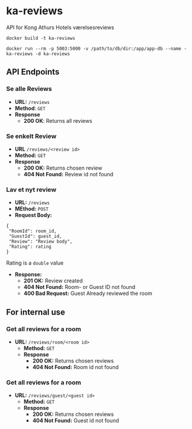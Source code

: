 # ka-reviews
API for Kong Athurs Hotels værelsesreviews

```
docker build -t ka-reviews
```

```
docker run --rm -p 5003:5000 -v /path/to/db/dir:/app/app-db --name -ka-reviews -d ka-reviews
```

## API Endpoints
### Se alle Reviews
 - **URL:** `/reviews`
 - **Method**: `GET`
 - **Response**
    - **200 OK**: Returns all reviews


### Se enkelt Review
   - **URL** `/reviews/<review id>`
   - **Method:** `GET`
   - **Response**
      - **200 OK:** Returns chosen review
      - **404 Not Found:** Review id not found


### Lav et nyt review
   - **URL:** `/reviews`
   - **MEthod:** `POST`
   - **Request Body:**
   ```
   {
    "RoomId": room_id,
    "GuestId": guest_id,
    "Review": "Review body",
    "Rating": rating
   }
   ```
   Rating is a ``double`` value 
   - **Response:**
      - **201 OK:** Review created
      - **404 Not Found:** Room- or Guest ID not found
      - **400 Bad Request:** Guest Already reviewed the room


## For internal use
### Get all reviews for a room
- **URL:** `/reviews/room/<room id>`
   - **Method:** `GET`
   - **Response**
      - **200 OK:** Returns chosen reviews
      - **404 Not Found:** Room id not found

### Get all reviews for a room
- **URL:** `/reviews/guest/<guest id>`
   - **Method:** `GET`
   - **Response**
      - **200 OK:** Returns chosen reviews
      - **404 Not Found:** Guest id not found